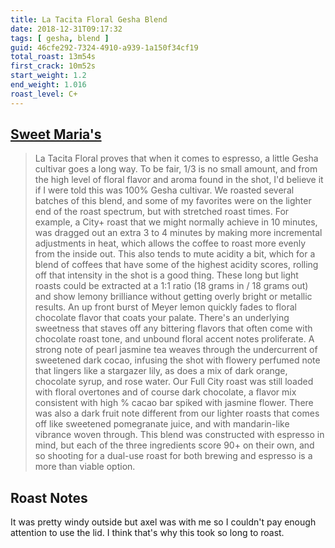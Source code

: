 ```yaml
---
title: La Tacita Floral Gesha Blend
date: 2018-12-31T09:17:32
tags: [ gesha, blend ]
guid: 46cfe292-7324-4910-a939-1a150f34cf19
total_roast: 13m54s
first_crack: 10m52s
start_weight: 1.2
end_weight: 1.016
roast_level: C+
---
```


## [Sweet Maria's][sm]

[sm]: https://web.archive.org/web/20180626024036/https://www.sweetmarias.com/la-tacita-floral-gesha-blend.html#product-info-cupping-notes

 > La Tacita Floral proves that when it comes to espresso, a little Gesha
 > cultivar goes a long way. To be fair, 1/3 is no small amount, and from the
 > high level of floral flavor and aroma found in the shot, I'd believe it if I
 > were told this was 100% Gesha cultivar. We roasted several batches of this
 > blend, and some of my favorites were on the lighter end of the roast
 > spectrum, but with stretched roast times. For example, a City+ roast that we
 > might normally achieve in 10 minutes, was dragged out an extra 3 to 4 minutes
 > by making more incremental adjustments in heat, which allows the coffee to
 > roast more evenly from the inside out. This also tends to mute acidity a bit,
 > which for a blend of coffees that have some of the highest acidity scores,
 > rolling off that intensity in the shot is a good thing. These long but light
 > roasts could be extracted at a 1:1 ratio (18 grams in / 18 grams out) and
 > show lemony brilliance without getting overly bright or metallic results. An
 > up front burst of Meyer lemon quickly fades to floral chocolate flavor that
 > coats your palate. There's an underlying sweetness that staves off any
 > bittering flavors that often come with chocolate roast tone, and unbound
 > floral accent notes proliferate. A strong note of pearl jasmine tea weaves
 > through the undercurrent of sweetened dark cocao, infusing the shot with
 > flowery perfumed note that lingers like a stargazer lily, as does a mix of
 > dark orange, chocolate syrup, and rose water. Our Full City roast was still
 > loaded with floral overtones and of course dark chocolate, a flavor mix
 > consistent with high % cacao bar spiked with jasmine flower. There was also a
 > dark fruit note different from our lighter roasts that comes off like
 > sweetened pomegranate juice, and with mandarin-like vibrance woven through.
 > This blend was constructed with espresso in mind, but each of the three
 > ingredients score 90+ on their own, and so shooting for a dual-use roast for
 > both brewing and espresso is a more than viable option.

## Roast Notes

It was pretty windy outside but axel was with me so I couldn't pay enough
attention to use the lid.  I think that's why this took so long to roast.
